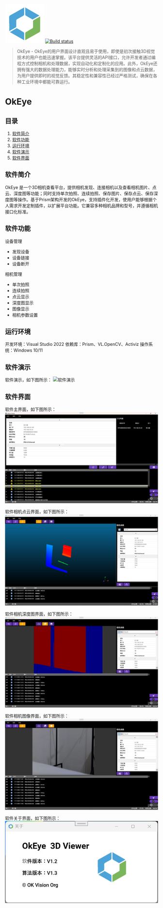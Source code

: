 ![LOGO](OkEye/Doc/logo128.png ) [![Build status](https://ci.appveyor.com/api/projects/status/j00uyvqnm54rdlkb?svg=true)](https://ci.appveyor.com/project/khellang/scrutor)
> OkEye - OkEye的用户界面设计直观且易于使用，即使是初次接触3D视觉技术的用户也能迅速掌握。该平台提供灵活的API接口，允许开发者通过编程方式控制相机和处理数据，实现自动化和定制化的应用。此外，OkEye还拥有强大的数据处理能力，能够实时分析和处理采集到的图像和点云数据，为用户提供即时的视觉反馈。其稳定性和兼容性已经过严格测试，确保在各种工业环境中都能可靠运行。

# OkEye

## 目录

1. [软件简介](#section_1)
2. [软件功能](#section_2)
3. [运行环境](#section_3)
4. [软件演示](#section_4)
5. [软件界面](#section_5)

<a name="section_1"></a>
## 软件简介
OkEye 是一个3D相机查看平台，提供相机发现、连接相机以及查看相机图片、点云、深度图等功能；同时支持单次拍照、连续拍照、保存图片、保存点云、保存深度图等操作。基于Prism架构开发的OkEye，支持插件化开发，使用户能够根据个人需求开发定制插件，以扩展平台功能。它兼容多种相机品牌和型号，并遵循相机接口化标准。


<a name="section_2"></a>
## 软件功能

设备管理
* 发现设备
* 设备链接
* 设备断开
    
相机管理
* 单次拍照
* 连续拍照
* 点云显示
* 深度图显示
* 图像显示
* 相机参数设置

<a name="section_3"></a>
## 运行环境
开发环境：Visual Studio 2022
依赖库：Prism、VL.OpenCV、Activiz
操作系统：Windows 10/11

<a name="section_4"></a>
## 软件演示
软件演示，如下图所示：
![软件演示](OkEye/Doc/Demo.gif "软件演示，软件显示界面")

<a name="section_5"></a>
## 软件界面
软件主界面，如下图所示：
![软件主界面](OkEye/Doc/MainPage.png "软件主界面，设备连接界面")

软件相机点云界面，如下图所示：
![软件相机点云界面](OkEye/Doc/CameraCloudPage.png "软件相机点云看界面")

软件相机深度图界面，如下图所示：
![软件相机深度图界面](OkEye/Doc/CameraDepthPage.png "软件相机深度图界面")

软件相机图像界面，如下图所示：
![软件相机图像界面](OkEye/Doc/CameraImagePage.png "软件相机图像看界面")

软件关于界面，如下图所示：
![软件关于](OkEye/Doc/AboutDialog.png "软件相机图像看界面")


